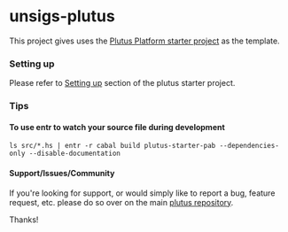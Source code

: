 # unsigs-plutus


This project gives uses the [Plutus Platform starter project](https://github.com/input-output-hk/plutus-starter) as the template.

### Setting up
Please refer to [Setting up](https://github.com/input-output-hk/plutus-starter#setting-up) section of the plutus starter project.

### Tips
#### To use entr to watch your source file during development
```ls src/*.hs | entr -r cabal build plutus-starter-pab --dependencies-only --disable-documentation```

#### Support/Issues/Community

If you're looking for support, or would simply like to report a bug, feature
request, etc. please do so over on the main [plutus repository](https://github.com/input-output-hk/plutus).


Thanks!
